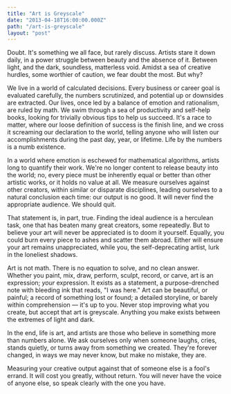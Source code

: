 ```yaml
---
title: "Art is Greyscale"
date: "2013-04-18T16:00:00.000Z"
path: "/art-is-greyscale"
layout: "post"
---
```

Doubt. It's something we all face, but rarely discuss. Artists stare it down daily, in a power struggle between beauty and the absence of it. Between light, and the dark, soundless, matterless void. Amidst a sea of creative hurdles, some worthier of caution, we fear doubt the most. But why?

We live in a world of calculated decisions. Every business or career goal is evaluated carefully, the numbers scrutinized, and potential up or downsides are extracted. Our lives, once led by a balance of emotion and rationalism, are ruled by math. We swim through a sea of productivity and self-help books, looking for trivially obvious tips to help us succeed. It's a race to matter, where our loose definition of success is the finish line, and we cross it screaming our declaration to the world, telling anyone who will listen our accomplishments during the past day, year, or lifetime. Life by the numbers is a numb existence.

In a world where emotion is eschewed for mathematical algorithms, artists long to quantify their work. We're no longer content to release beauty into the world; no, every piece must be inherently equal or better than other artistic works, or it holds no value at all. We measure ourselves against other creators, within similar or disparate disciplines, leading ourselves to a natural conclusion each time: our output is no good. It will never find the appropriate audience. We should quit.

That statement is, in part, true. Finding the ideal audience is a herculean task, one that has beaten many great creators, some repeatedly. But to believe your art will never be appreciated is to doom it yourself. Equally, you could burn every piece to ashes and scatter them abroad. Either will ensure your art remains unappreciated, while you, the self-deprecating artist, lurk in the loneliest shadows.

Art is not math. There is no equation to solve, and no clean answer. Whether you paint, mix, draw, perform, sculpt, record, or carve, art is an expression; _your_ expression. It exists as a statement, a purpose-drenched note with bleeding ink that reads, "I was here." Art can be beautiful, or painful; a record of something lost or found; a detailed storyline, or barely within comprehension &mdash; it's up to you. Never stop improving what you create, but accept that art is greyscale. Anything you make exists between the extremes of light and dark.

In the end, life is art, and artists are those who believe in something more than numbers alone. We ask ourselves only when someone laughs, cries, stands quietly, or turns away from something we created. They're forever changed, in ways we may never know, but make no mistake, they are.

Measuring your creative output against that of someone else is a fool's errand. It will cost you greatly, without return. You will never have the voice of anyone else, so speak clearly with the one you have. 